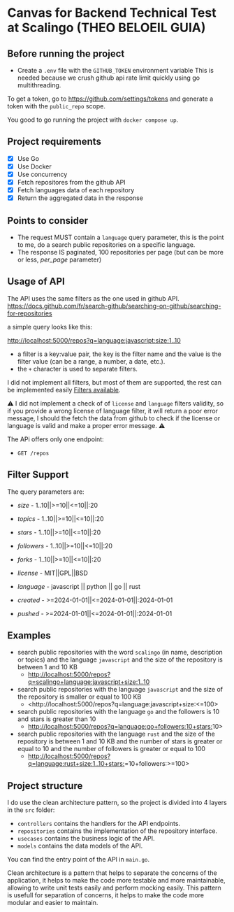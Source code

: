 # Canvas for Backend Technical Test at Scalingo (THEO BELOEIL GUIA)

## Before running the project

- Create a `.env` file with the `GITHUB_TOKEN` environment variable
 This is needed because we crush github api rate limit quickly using go multithreading.

 To get a token, go to <https://github.com/settings/tokens> and generate a token with the `public_repo` scope.

You good to go running the project with `docker compose up`.

## Project requirements

- [x] Use Go
- [x] Use Docker
- [x] Use concurrency
- [x] Fetch repositores from the github API
- [x] Fetch languages data of each repository
- [x] Return the aggregated data in the response

## Points to consider

- The request MUST contain a `language` query parameter, this is the point to me, do a search public repositories on a specific language.
- The response IS paginated, 100 repositories per page (but can be more or less, *per_page* parameter)

## Usage of API

The API uses the same filters as the one used in github API.
<https://docs.github.com/fr/search-github/searching-on-github/searching-for-repositories>

a simple query looks like this:

<http://localhost:5000/repos?q=language:javascript:size:1..10>

- a filter is a key:value pair, the key is the filter name and the value is the filter value (can be a range, a number, a date, etc.).
- the `+` character is used to separate filters.

I did not implement all filters, but most of them are supported, the rest can be implemented easily [Filters available](#filter-support).

⚠️ I did not implement a check of  of `license` and `language` filters validity, so if you provide a wrong license of language filter, it will return a poor error message, I should the fetch the data from github to check if the license or language is valid and make a proper error message. ⚠️

The APi offers only one endpoint:

- `GET /repos`

## Filter Support

The query parameters are:

- *size*     - 1..10||>=10||<=10||:20
- *topics* - 1..10||>=10||<=10||:20
- *stars*    - 1..10||>=10||<=10||:20
- *followers* - 1..10||>=10||<=10||:20
- *forks*     - 1..10||>=10||<=10||:20

- *license* - MIT||GPL||BSD
- *language* - javascript || python || go || rust

- *created* - >=2024-01-01||<=2024-01-01||:2024-01-01
- *pushed* - >=2024-01-01||<=2024-01-01||:2024-01-01

## Examples

- search public repositories with the word `scalingo` (in name, description or topics) and the language `javascript` and the size of the repository is between 1 and 10 KB
  - <http://localhost:5000/repos?q=scalingo+language:javascript+size:1..10>
- search public repositories with the language `javascript` and the size of the repository is smaller or equal to 100 KB
  - <http://localhost:5000/repos?q=language:javascript+size:<=100>
- search public repositories with the language `go` and the followers is 10 and stars is greater than 10
  - <http://localhost:5000/repos?q=language:go+followers:10+stars:>10>
- search public repositories with the language `rust` and the size of the repository is between 1 and 10 KB and the number of stars is greater or equal to 10 and the number of followers is greater or equal to 100
  - <http://localhost:5000/repos?q=language:rust+size:1..10+stars:>=10+followers:>=100>

## Project structure

I do use the clean architecture pattern, so the project is divided into 4 layers in the `src` folder:

- `controllers` contains the handlers for the API endpoints.
- `repositories` contains the implementation of the repository interface.
- `usecases` contains the business logic of the API.
- `models` contains the data models of the API.

You can find the entry point of the API in `main.go`.

Clean architecture is a pattern that helps to separate the concerns of the application, it helps to make the code more testable and more maintainable, allowing to write unit tests easily and perform mocking easily.
This pattern is usefull for separation of concerns, it helps to make the code more modular and easier to maintain.
